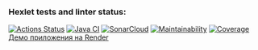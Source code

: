 ### Hexlet tests and linter status:
[![Actions Status](https://github.com/Sanyainthenorth/java-project-72/actions/workflows/hexlet-check.yml/badge.svg)](https://github.com/Sanyainthenorth/java-project-72/actions)
[![Java CI](https://github.com/Sanyainthenorth/java-project-72/actions/workflows/build.yml/badge.svg)](https://github.com/Sanyainthenorth/java-project-72/actions/workflows/build.yml)
[![SonarCloud](https://sonarcloud.io/api/project_badges/measure?project=Sanyainthenorth_java-project-72&metric=alert_status)](https://sonarcloud.io/summary/new_code?id=Sanyainthenorth_java-project-72)
[![Maintainability](https://sonarcloud.io/api/project_badges/measure?project=Sanyainthenorth_java-project-72&metric=sqale_rating)](https://sonarcloud.io/summary/new_code?id=Sanyainthenorth_java-project-72)
[![Coverage](https://sonarcloud.io/api/project_badges/measure?project=Sanyainthenorth_java-project-72&metric=coverage)](https://sonarcloud.io/summary/new_code?id=Sanyainthenorth_java-project-72)
[Демо приложения на Render](https://java-project-72-cjpg.onrender.com)
